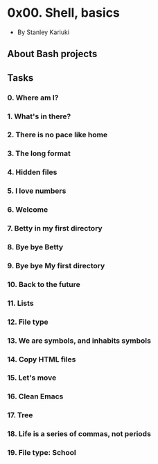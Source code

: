 0x00. Shell, basics
===================

- By Stanley Kariuki


About Bash projects
-------------------

Tasks
-----

### 0\. Where am I?
### 1\. What's in there?
### 2\. There is no pace like home
### 3\. The long format
### 4\. Hidden files
### 5\. I love numbers
### 6\. Welcome
### 7\. Betty in my first directory
### 8\. Bye bye Betty
### 9\. Bye bye My first directory
### 10\. Back to the future
### 11\. Lists
### 12\. File type
### 13\. We are symbols, and inhabits symbols
### 14\. Copy HTML files
### 15\. Let's move
### 16\. Clean Emacs
### 17\. Tree
### 18\. Life is a series of commas, not periods
### 19\. File type: School
